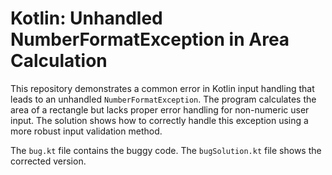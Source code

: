 # Kotlin: Unhandled NumberFormatException in Area Calculation

This repository demonstrates a common error in Kotlin input handling that leads to an unhandled `NumberFormatException`. The program calculates the area of a rectangle but lacks proper error handling for non-numeric user input. The solution shows how to correctly handle this exception using a more robust input validation method.

The `bug.kt` file contains the buggy code. The `bugSolution.kt` file shows the corrected version.
